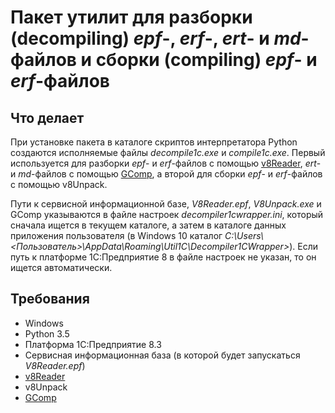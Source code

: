 Пакет утилит для разборки (decompiling) *epf*-, *erf*-, *ert*- и *md*-файлов и сборки (compiling) *epf*- и *erf*-файлов
===

Что делает
---

При установке пакета в каталоге скриптов интерпретатора Python создаются исполняемые файлы *decompile1c.exe* и
*compile1c.exe*. Первый используется для разборки *epf*- и *erf*-файлов с помощью 
[v8Reader][1], *ert*- и *md*-файлов с помощью 
[GComp][2], а второй для сборки *epf*- и *erf*-файлов с помощью v8Unpack. 

Пути к сервисной информационной базе, *V8Reader.epf*, *V8Unpack.exe* и GComp указываются в файле настроек 
*decompiler1cwrapper.ini*, который сначала ищется в текущем каталоге, а затем в каталоге данных приложения пользователя 
(в Windows 10 каталог *C:\\Users\\\<Пользователь>\AppData\Roaming\Util1C\Decompiler1CWrapper\>*). Если путь к платформе 
1С:Предприятие 8 в файле настроек не указан, то он ищется автоматически.

Требования
---

- Windows
- Python 3.5
- Платформа 1С:Предприятие 8.3
- Сервисная информационная база (в которой будет запускаться *V8Reader.epf*)
- [v8Reader][1]
- v8Unpack
- [GComp][2]

[1]: https://github.com/xDrivenDevelopment/v8Reader
[2]: http://1c.alterplast.ru/gcomp/
